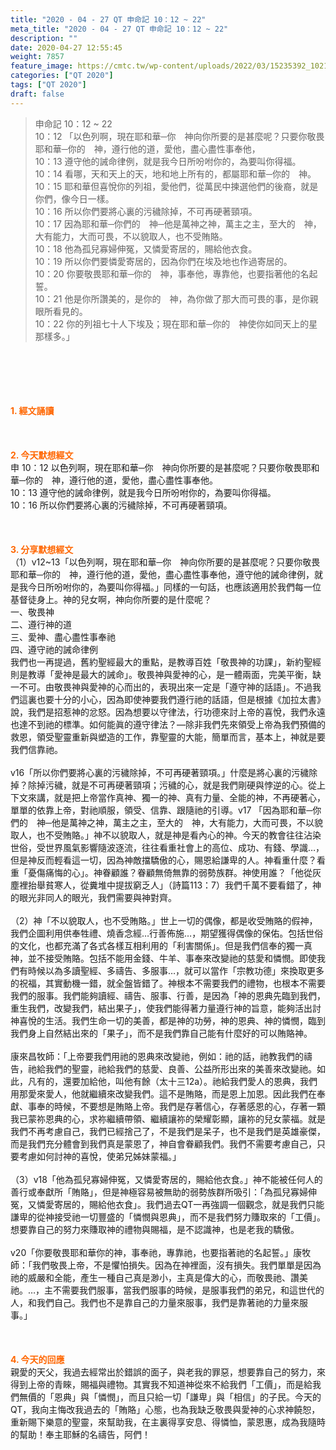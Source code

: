 ```yaml
---
title: "2020 - 04 - 27 QT 申命記 10：12 ~ 22"
meta_title: "2020 - 04 - 27 QT 申命記 10：12 ~ 22"
description: ""
date: 2020-04-27 12:55:45
weight: 7857
feature_image: https://cmtc.tw/wp-content/uploads/2022/03/15235392_10211799862337740_180693556567566654_o-1.webp
categories: ["QT 2020"]
tags: ["QT 2020"]
draft: false
---
```


<blockquote>申命記 10：12 ~ 22<br />
10：12 「以色列啊，現在耶和華─你　神向你所要的是甚麼呢？只要你敬畏耶和華─你的　神，遵行他的道，愛他，盡心盡性事奉他，<br />
10：13 遵守他的誡命律例，就是我今日所吩咐你的，為要叫你得福。<br />
10：14 看哪，天和天上的天，地和地上所有的，都屬耶和華─你的　神。<br />
10：15 耶和華但喜悅你的列祖，愛他們，從萬民中揀選他們的後裔，就是你們，像今日一樣。<br />
10：16 所以你們要將心裏的污穢除掉，不可再硬著頸項。<br />
10：17 因為耶和華─你們的　神─他是萬神之神，萬主之主，至大的　神，大有能力，大而可畏，不以貌取人，也不受賄賂。<br />
10：18 他為孤兒寡婦伸冤，又憐愛寄居的，賜給他衣食。<br />
10：19 所以你們要憐愛寄居的，因為你們在埃及地也作過寄居的。<br />
10：20 你要敬畏耶和華─你的　神，事奉他，專靠他，也要指著他的名起誓。<br />
10：21 他是你所讚美的，是你的　神，為你做了那大而可畏的事，是你親眼所看見的。<br />
10：22 你的列祖七十人下埃及；現在耶和華─你的　神使你如同天上的星那樣多。」</blockquote><br />
&nbsp;<br />
<br />
&nbsp;<br />
<br />
<span style="color: #ff6600;"><strong>1. </strong><strong>經文誦讀</strong></span><br />
<br />
<span style="color: #ff6600;"><strong> </strong></span><br />
<br />
<span style="color: #ff6600;"><strong>2. 今天默想</strong><strong>經文<br />
</strong></span>申 10：12 以色列啊，現在耶和華─你　神向你所要的是甚麼呢？只要你敬畏耶和華─你的　神，遵行他的道，愛他，盡心盡性事奉他。<br />
10：13 遵守他的誡命律例，就是我今日所吩咐你的，為要叫你得福。<br />
10：16 所以你們要將心裏的污穢除掉，不可再硬著頸項。<br />
<br />
&nbsp;<br />
<br />
<span style="color: #ff6600;"><strong>3. 分享默想經文<br />
</strong></span>（1）v12~13「以色列啊，現在耶和華─你　神向你所要的是甚麼呢？只要你敬畏耶和華─你的　神，遵行他的道，愛他，盡心盡性事奉他，遵守他的誡命律例，就是我今日所吩咐你的，為要叫你得福。」同樣的一句話，也應該適用於我們每一位基督徒身上。神的兒女啊，神向你所要的是什麼呢？<br />
一、敬畏神<br />
二、遵行神的道<br />
三、愛神、盡心盡性事奉祂<br />
四、遵守祂的誡命律例<br />
我們也一再提過，舊約聖經最大的重點，是教導百姓「敬畏神的功課」，新約聖經則是教導「愛神是最大的誡命」。敬畏神與愛神的心，是一體兩面，完美平衡，缺一不可。由敬畏神與愛神的心而出的，表現出來一定是「遵守神的話語」。不過我們這裏也要十分的小心，因為即使神要我們遵行祂的話語，但是根據《加拉太書》說，我們是招惹神的忿怒。因為想要以守律法，行功德來討上帝的喜悅，我們永遠也達不到祂的標準。如何能眞的遵守律法？—除非我們先來領受上帝為我們預備的救恩，領受聖靈重新與塑造的工作，靠聖靈的大能，簡單而言，基本上，神就是要我們信靠祂。<br />
<br />
v16「所以你們要將心裏的污穢除掉，不可再硬著頸項。」什麼是將心裏的污穢除掉？除掉污穢，就是不可再硬著頸項；污穢的心，就是我們剛硬與悖逆的心。從上下文來講，就是把上帝當作真神、獨一的神、真有力量、全能的神，不再硬著心，單單的依靠上帝，對祂順服，領受、信靠、跟隨祂的引導。v17 「因為耶和華─你們的　神─他是萬神之神，萬主之主，至大的　神，大有能力，大而可畏，不以貌取人，也不受賄賂。」神不以貌取人，就是神是看內心的神。今天的教會往往沾染世俗，受世界風氣影響隨波逐流，往往看重社會上的高位、成功、有錢、學識…，但是神反而輕看這一切，因為神敵擋驕傲的心，賜恩給謙卑的人。神看重什麼？看重「憂傷痛悔的心」。神眷顧誰？眷顧無倚無靠的弱勢族群。神使用誰？「他從灰塵裡抬舉貧寒人，從糞堆中提拔窮乏人」（詩篇113：7）我們千萬不要看錯了，神的眼光非同人的眼光，我們需要與神對齊。<br />
<br />
（2）神「不以貌取人，也不受賄賂。」世上一切的偶像，都是收受賄賂的假神，我們企圖利用供奉牲禮、燒香念經…行善佈施…，期望獲得偶像的保佑。包括世俗的文化，也都充滿了各式各樣互相利用的「利害關係」。但是我們信奉的獨一真神，並不接受賄賂。包括不能用金錢、牛羊、事奉來改變祂的慈愛和憐憫。即使我們有時候以為多讀聖經、多禱告、多服事…，就可以當作「宗教功德」來換取更多的祝福，其實動機一錯，就全盤皆錯了。神根本不需要我們的禮物，也根本不需要我們的服事。我們能夠讀經、禱告、服事、行善，是因為「神的恩典先臨到我們，重生我們，改變我們，結出果子」，使我們能得著力量遵行神的旨意，能夠活出討神喜悅的生活。我們生命一切的美善，都是神的功勞，神的恩典、神的憐憫，臨到我們身上自然結出來的「果子」，而不是我們靠自己能有什麼好的可以賄賂神。<br />
<br />
康來昌牧師：「上帝要我們用祂的恩典來改變祂，例如：祂的話，祂教我們的禱告，祂給我們的聖靈，祂給我們的慈愛、良善、公益所形出來的美善來改變祂。如此，凡有的，還要加給他，叫他有餘（太十三12a）。祂給我們愛人的恩典，我們用那愛來愛人，他就繼續來改變我們。這不是賄賂，而是恩上加恩。因此我們在奉獻、事奉的時候，不要想是賄賂上帝。我們是存著信心，存著感恩的心，存著一顆我已蒙祢恩典的心，求祢繼續帶領、繼續讓祢的榮耀彰顯，讓祢的兒女蒙福。就是我們不再考慮自己，我們已經捨己了，不是我們是呆子，也不是我們是英雄豪傑，而是我們充分體會到我們真是蒙恩了，神自會眷顧我們。我們不需要考慮自己，只要考慮如何討神的喜悅，使弟兄姊妹蒙福。」<br />
<br />
（3）v18「他為孤兒寡婦伸冤，又憐愛寄居的，賜給他衣食。」神不能被任何人的善行或奉獻所「賄賂」，但是神極容易被無助的弱勢族群所吸引：「為孤兒寡婦伸冤，又憐愛寄居的，賜給他衣食」。我們過去QT一再強調一個觀念，就是我們只能謙卑的從神接受祂一切豐盛的「憐憫與恩典」，而不是我們努力賺取來的「工價」。想要靠自己的努力來賺取神的禮物與賜福，是不認識神，也是老我的驕傲。<br />
<br />
v20「你要敬畏耶和華你的神，事奉祂，專靠祂，也要指著祂的名起誓。」康牧師：「我們敬畏上帝，不是懼怕損失。因為在神裡面，沒有損失。我們單單是因為祂的威嚴和全能，產生一種自己真是渺小，主真是偉大的心，而敬畏祂、讚美祂。…，主不需要我們服事，當我們服事的時候，是服事我們的弟兄，和這世代的人，和我們自己。我們也不是靠自己的力量來服事，我們是靠著祂的力量來服事。」<br />
<br />
&nbsp;<br />
<br />
<span style="color: #ff6600;"><strong>4. 今天的回應<br />
</strong></span>親愛的天父，我過去經常出於錯誤的面子，與老我的罪惡，想要靠自己的努力，來得到上帝的青睞，賜福與禮物。其實我不知道神從來不給我們「工價」，而是給我們無價的「恩典」與「憐憫」，而且只給一切「謙卑」與「相信」的子民。今天的QT，我向主悔改我過去的「賄賂」心態，也為我缺乏敬畏與愛神的心求神饒恕，重新賜下樂意的聖靈，來幫助我，在主裏得享安息、得憐恤，蒙恩惠，成為我隨時的幫助！奉主耶穌的名禱告，阿們！<br />
<br />
&nbsp;
        